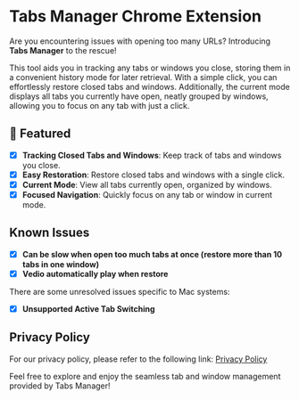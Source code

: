 # Tabs Manager Chrome Extension

Are you encountering issues with opening too many URLs? Introducing **Tabs Manager** to the rescue!

This tool aids you in tracking any tabs or windows you close, storing them in a convenient history mode for later retrieval. With a simple click, you can effortlessly restore closed tabs and windows. Additionally, the current mode displays all tabs you currently have open, neatly grouped by windows, allowing you to focus on any tab with just a click.

## 📰 Featured

- [x] **Tracking Closed Tabs and Windows**: Keep track of tabs and windows you close.
- [x] **Easy Restoration**: Restore closed tabs and windows with a single click.
- [x] **Current Mode**: View all tabs currently open, organized by windows.
- [x] **Focused Navigation**: Quickly focus on any tab or window in current mode.

## Known Issues

- [x] **Can be slow when open too much tabs at once (restore more than 10 tabs in one window)**
- [x] **Vedio automatically play when restore**
      
There are some unresolved issues specific to Mac systems:

- [x] **Unsupported Active Tab Switching**

## Privacy Policy

For our privacy policy, please refer to the following link: [Privacy Policy](https://github.com/zz9tf/OneClickRestore/blob/main/Privacy%20policy.md)

Feel free to explore and enjoy the seamless tab and window management provided by Tabs Manager!

